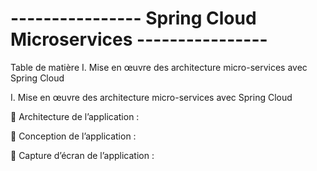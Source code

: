 # ---------------- Spring Cloud Microservices ----------------

Table de matière
I.	Mise en œuvre des architecture micro-services avec Spring Cloud






I.	Mise en œuvre des architecture micro-services avec Spring Cloud

	Architecture de l’application :

 
	Conception de l’application :
 



	Capture d’écran de l’application :





